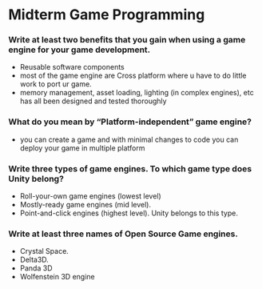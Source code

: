 # Midterm Game Programming

### Write at least two benefits that you gain when using a game engine for your game development. 
  - Reusable software components
  - most of the game engine are  Cross platform where u have to do little work to port ur game.
  - memory management, asset loading, lighting (in complex engines), etc has all been designed and tested thoroughly 
  
### What do you mean by “Platform-independent” game engine?
  - you can create a game and with minimal changes to code you can deploy your game in multiple platform

### Write three types of game engines. To which game type does Unity belong?
  - Roll-your-own game engines (lowest level)
  - Mostly-ready game engines (mid level). 
  - Point-and-click engines (highest level). Unity belongs to this type.
 
### Write at least three names of Open Source Game engines.
  - Crystal Space.
  - Delta3D.
  - Panda 3D
  - Wolfenstein 3D engine

